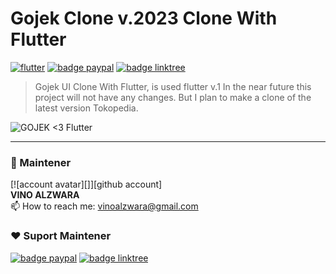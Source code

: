 # Gojek Clone v.2023 Clone With Flutter
[![flutter][]][web flutter] [![badge paypal][]][paypal account] [![badge linktree][]][linktree account] <br>
> Gojek UI Clone With Flutter, is used flutter v.1
In the near future this project will not have any changes. But I plan to make a clone of the latest version Tokopedia.

![GOJEK <3 Flutter](https://cdn-images-1.medium.com/max/1600/1*ykyQugsLdmh5DbOW5zA81w.gif)



---

### 🚧 Maintener 
[![account avatar][]][github account] <br>
**VINO ALZWARA** <br>
📫 How to reach me: vinoalzwara@gmail.com

### ❤️ Suport Maintener
[![badge paypal][]][paypal account] [![badge linktree][]][linktree account]

[flutter]: https://img.shields.io/badge/Platform-Flutter-02569B?logo=flutter
[web flutter]: https://flutter.dev
[badge linktree]: https://img.shields.io/badge/Donate-farhanfadila-orange
[linktree account]: https://linktr.ee/farhanfadila
[badge paypal]: https://img.shields.io/badge/Donate-PayPal-00457C?logo=paypal
[paypal account]: https://www.paypal.me/farhanfadila1717
